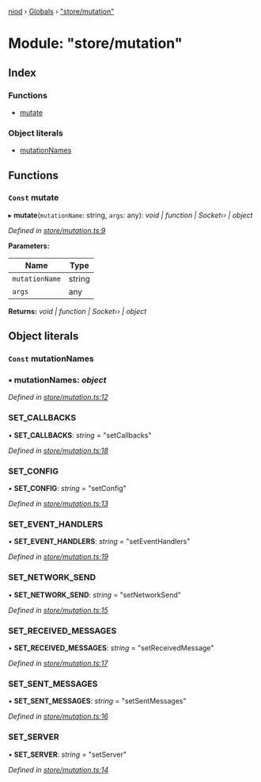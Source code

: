 [niod](../README.md) › [Globals](../globals.md) › ["store/mutation"](_store_mutation_.md)

# Module: "store/mutation"

## Index

### Functions

* [mutate](_store_mutation_.md#const-mutate)

### Object literals

* [mutationNames](_store_mutation_.md#const-mutationnames)

## Functions

### `Const` mutate

▸ **mutate**(`mutationName`: string, `args`: any): *void | function | Socket‹› | object*

*Defined in [store/mutation.ts:9](https://github.com/Ked57/NIOD/blob/6c81e41/src/store/mutation.ts#L9)*

**Parameters:**

Name | Type |
------ | ------ |
`mutationName` | string |
`args` | any |

**Returns:** *void | function | Socket‹› | object*

## Object literals

### `Const` mutationNames

### ▪ **mutationNames**: *object*

*Defined in [store/mutation.ts:12](https://github.com/Ked57/NIOD/blob/6c81e41/src/store/mutation.ts#L12)*

###  SET_CALLBACKS

• **SET_CALLBACKS**: *string* = "setCallbacks"

*Defined in [store/mutation.ts:18](https://github.com/Ked57/NIOD/blob/6c81e41/src/store/mutation.ts#L18)*

###  SET_CONFIG

• **SET_CONFIG**: *string* = "setConfig"

*Defined in [store/mutation.ts:13](https://github.com/Ked57/NIOD/blob/6c81e41/src/store/mutation.ts#L13)*

###  SET_EVENT_HANDLERS

• **SET_EVENT_HANDLERS**: *string* = "setEventHandlers"

*Defined in [store/mutation.ts:19](https://github.com/Ked57/NIOD/blob/6c81e41/src/store/mutation.ts#L19)*

###  SET_NETWORK_SEND

• **SET_NETWORK_SEND**: *string* = "setNetworkSend"

*Defined in [store/mutation.ts:15](https://github.com/Ked57/NIOD/blob/6c81e41/src/store/mutation.ts#L15)*

###  SET_RECEIVED_MESSAGES

• **SET_RECEIVED_MESSAGES**: *string* = "setReceivedMessage"

*Defined in [store/mutation.ts:17](https://github.com/Ked57/NIOD/blob/6c81e41/src/store/mutation.ts#L17)*

###  SET_SENT_MESSAGES

• **SET_SENT_MESSAGES**: *string* = "setSentMessages"

*Defined in [store/mutation.ts:16](https://github.com/Ked57/NIOD/blob/6c81e41/src/store/mutation.ts#L16)*

###  SET_SERVER

• **SET_SERVER**: *string* = "setServer"

*Defined in [store/mutation.ts:14](https://github.com/Ked57/NIOD/blob/6c81e41/src/store/mutation.ts#L14)*
